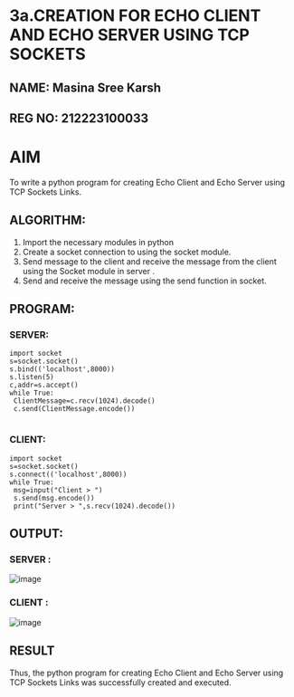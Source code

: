 # 3a.CREATION FOR ECHO CLIENT AND ECHO SERVER USING TCP SOCKETS
## NAME: Masina Sree Karsh
## REG NO: 212223100033
# AIM
To write a python program for creating Echo Client and Echo Server using TCP
Sockets Links.
## ALGORITHM:
1. Import the necessary modules in python
2. Create a socket connection to using the socket module.
3. Send message to the client and receive the message from the client using the Socket module in
 server .
4. Send and receive the message using the send function in socket.
## PROGRAM:
### SERVER:
```
import socket
s=socket.socket()
s.bind(('localhost',8000))
s.listen(5)
c,addr=s.accept()
while True:
 ClientMessage=c.recv(1024).decode()
 c.send(ClientMessage.encode())


```
### CLIENT:
```
import socket
s=socket.socket()
s.connect(('localhost',8000))
while True:
 msg=input("Client > ")
 s.send(msg.encode())
 print("Server > ",s.recv(1024).decode())
```
## OUTPUT:
### SERVER : 
![image](https://github.com/arbasil05/3a.Sockets_Creation_for_Echo_Client_and_Echo_Server/assets/144218037/02fe606f-6070-4724-a4c3-ea72949c5dfd)

### CLIENT : 
![image](https://github.com/arbasil05/3a.Sockets_Creation_for_Echo_Client_and_Echo_Server/assets/144218037/177a7001-a67d-4393-a5a8-b4e2bd27c1cb)



## RESULT
Thus, the python program for creating Echo Client and Echo Server using TCP Sockets Links 
was successfully created and executed.
